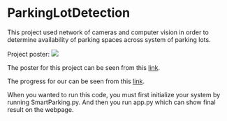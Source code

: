 # ParkingLotDetection

This project used network of cameras and computer vision in order to determine availability of parking spaces across system of parking lots.

Project poster: 
<img src="https://i.imgur.com/kZ4tDhX.png">

The poster for this project can be seen from this [link](https://docs.google.com/presentation/d/1yYbIFn2G3bV2_fa-43-3-19Iob1JFqr1gMfnYJu8dc0/edit?usp=sharing).

The progress for our can be seen from this [link](https://winlab2017.wixsite.com/parking).

When you wanted to run this code, you must first initialize your system by running SmartParking.py. And then you run app.py which can show final result on the webpage.
